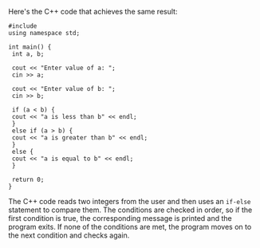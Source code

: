 Here's the C++ code that achieves the same result:
```
#include 
using namespace std;
 
int main() {
 int a, b;
 
 cout << "Enter value of a: ";
 cin >> a;
 
 cout << "Enter value of b: ";
 cin >> b;
 
 if (a < b) {
 cout << "a is less than b" << endl;
 }
 else if (a > b) {
 cout << "a is greater than b" << endl;
 }
 else {
 cout << "a is equal to b" << endl;
 }
 
 return 0;
}
```
The C++ code reads two integers from the user and then uses an `if-else` statement to compare them. The conditions are checked in order, so if the first condition is true, the corresponding message is printed and the program exits. If none of the conditions are met, the program moves on to the next condition and checks again.

